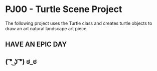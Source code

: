 # PJ00 - Turtle Scene Project

The following project uses the Turtle class and creates turtle objects to draw an art natural landscape art piece.


HAVE AN EPIC DAY 
-----------------------------
( ͡° ͜ʖ ͡°)                 ಠ_ಠ 
-----------------------------
